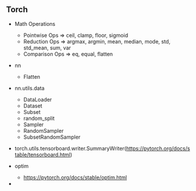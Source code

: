 ## Torch

- Math Operations
  - Pointwise Ops => ceil, clamp, floor, sigmoid
  - Reduction Ops => argmax, argmin, mean, median, mode, std, std_mean, sum, var
  - Comparison Ops => eq, equal, flatten
  
- nn
  - Flatten

- nn.utils.data
  - DataLoader
  - Dataset
  - Subset
  - random_split
  - Sampler
  - RandomSampler
  - SubsetRandomSampler

- torch.utils.tensorboard.writer.SummaryWriter(https://pytorch.org/docs/stable/tensorboard.html)

- optim
  - https://pytorch.org/docs/stable/optim.html
  
- 

    

